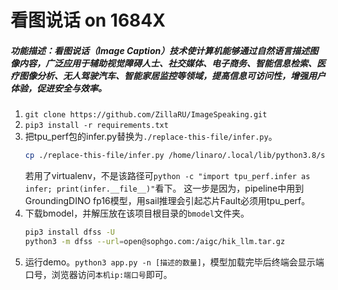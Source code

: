# 看图说话 on 1684X
##### 功能描述：看图说话（Image Caption）技术使计算机能够通过自然语言描述图像内容，广泛应用于辅助视觉障碍人士、社交媒体、电子商务、智能信息检索、医疗图像分析、无人驾驶汽车、智能家居监控等领域，提高信息可访问性，增强用户体验，促进安全与效率。

1. `git clone https://github.com/ZillaRU/ImageSpeaking.git`
2. `pip3 install -r requirements.txt`
3. 把tpu_perf包的infer.py替换为`./replace-this-file/infer.py`。
    ```bash
    cp ./replace-this-file/infer.py /home/linaro/.local/lib/python3.8/site-packages/tpu_perf/ 
    ```
    若用了virtualenv，不是该路径可`python -c "import tpu_perf.infer as infer; print(infer.__file__)"`看下。
    这一步是因为，pipeline中用到GroundingDINO fp16模型，用sail推理会引起芯片Fault必须用tpu_perf。
4. 下载bmodel，并解压放在该项目根目录的`bmodel`文件夹。
   ```bash
   pip3 install dfss -U
   python3 -m dfss --url=open@sophgo.com:/aigc/hik_llm.tar.gz
   ```
6. 运行demo。`python3 app.py -n [描述的数量]`，模型加载完毕后终端会显示端口号，浏览器访问`本机ip:端口号`即可。

